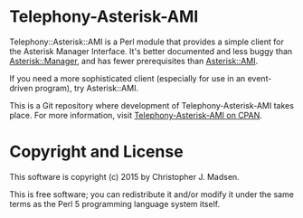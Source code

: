 Telephony-Asterisk-AMI
======================

Telephony::Asterisk::AMI is a Perl module that provides a simple client for the Asterisk Manager Interface. It's better documented and less buggy than [Asterisk::Manager](https://metacpan.org/pod/Asterisk::Manager), and has fewer prerequisites than [Asterisk::AMI](https://metacpan.org/pod/Asterisk::AMI).

If you need a more sophisticated client (especially for use in an event-driven program), try Asterisk::AMI.

This is a Git repository where development of Telephony-Asterisk-AMI takes place.  For more information, visit [Telephony-Asterisk-AMI on CPAN](https://metacpan.org/release/Telephony-Asterisk-AMI).



Copyright and License
=====================

This software is copyright (c) 2015 by Christopher J. Madsen.

This is free software; you can redistribute it and/or modify it under
the same terms as the Perl 5 programming language system itself.
